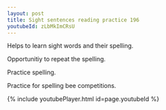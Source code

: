 ```yaml
---
layout: post
title: Sight sentences reading practice 196
youtubeId: zLbMkImCRsU
---
```

 
 
Helps to learn sight words and their spelling.

Opportunitiy to repeat the spelling. 

Practice spelling. 
 
Practice for spelling bee competitions. 
 
{% include youtubePlayer.html id=page.youtubeId %}
 
 

